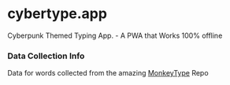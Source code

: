 # cybertype.app

Cyberpunk Themed Typing App. - A PWA that Works 100% offline

### Data Collection Info

Data for words collected from the amazing [MonkeyType](https://github.com/monkeytypegame/monkeytype) Repo
